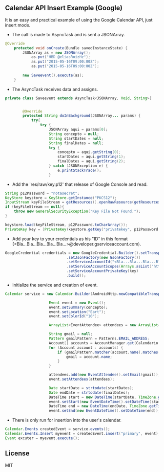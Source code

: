 ## Calendar API Insert Example (Google)

It is an easy and practical example of using the Google Calendar API, just insert mode.

* The call is made to AsyncTask and is sent a JSONArray.
```Java
@Override
    protected void onCreate(Bundle savedInstanceState) {
        JSONArray as = new JSONArray();
            as.put("HBD @eliasRuizHz");
            as.put("2015-05-16T09:00:00Z");
            as.put("2015-05-16T09:00:00Z");
        
        new Saveevent().execute(as);
    }
```

* The AsyncTask receives data and assigns.
```Java
private class Saveevent extends AsyncTask<JSONArray, Void, String>{


        @Override
        protected String doInBackground(JSONArray... params) {
            try{
                try {
                    JSONArray aqui = params[0];
                    String concepto = null;
                    String startDates = null;
                    String finalDates = null;
                    try {
                        concepto = aqui.getString(0);
                        startDates = aqui.getString(1);
                        finalDates = aqui.getString(2);
                    } catch (JSONException e) {
                        e.printStackTrace();
                    }
```

* Add the 'res/raw/key.p12' that release of Google Console and read.
```Java
String p12Password = "notasecret";
KeyStore keystore = KeyStore.getInstance("PKCS12");
InputStream keyFileStream = getResources().openRawResource(getResources().getIdentifier("raw/key", "raw", getPackageName()));
if (keyFileStream == null){
    throw new GeneralSecurityException("Key File Not Found.");
}

keystore.load(keyFileStream, p12Password.toCharArray());
PrivateKey key = (PrivateKey)keystore.getKey("privatekey", p12Password.toCharArray());
```

* Add your key to your credentials as his "ID" in this format (<Bla...Bla...Bla...Bla...Bla...>@developer.gserviceaccount.com).
```Java
GoogleCredential credentials = new GoogleCredential.Builder().setTransport(AndroidHttp.newCompatibleTransport())
                            .setJsonFactory(new GsonFactory())
                            .setServiceAccountId("<Bla...Bla...Bla...Bla...Bla...>@developer.gserviceaccount.com")
                            .setServiceAccountScopes(Arrays.asList("https://www.googleapis.com/auth/calendar.readonly","https://www.googleapis.com/auth/calendar"))
                            .setServiceAccountPrivateKey(key)
                            .build();
```

* Initialize the service and creation of event.
```Java
Calendar service = new Calendar.Builder(AndroidHttp.newCompatibleTransport(),  new GsonFactory(), credentials).setApplicationName("HappyDayElias").build();

                    Event event = new Event();
                    event.setSummary(concepto);
                    event.setLocation("Eart");
                    event.setColorId("10");

                    ArrayList<EventAttendee> attendees = new ArrayList<EventAttendee>();

                    String gmail = null;
                    Pattern gmailPattern = Patterns.EMAIL_ADDRESS;
                    Account[] accounts = AccountManager.get(Calendario.this).getAccounts();
                    for (Account account : accounts) {
                        if (gmailPattern.matcher(account.name).matches()) {
                            gmail = account.name;
                        }
                    }

                    attendees.add(new EventAttendee().setEmail(gmail));
                    event.setAttendees(attendees);

                    Date startDate = strtodate(startDates);
                    Date endDate = strtodate(finalDates);
                    DateTime start = new DateTime(startDate, TimeZone.getTimeZone("UTC"));
                    event.setStart(new EventDateTime().setDateTime(start));
                    DateTime end = new DateTime(endDate, TimeZone.getTimeZone("UTC"));
                    event.setEnd(new EventDateTime().setDateTime(end));
```

* There is only run for insertion into the user's calendar.
```Java
Calendar.Events createdEvent = service.events();
Calendar.Events.Insert myevent = createdEvent.insert("primary", event);
Event excuter = myevent.execute();
```

License
----

MIT
